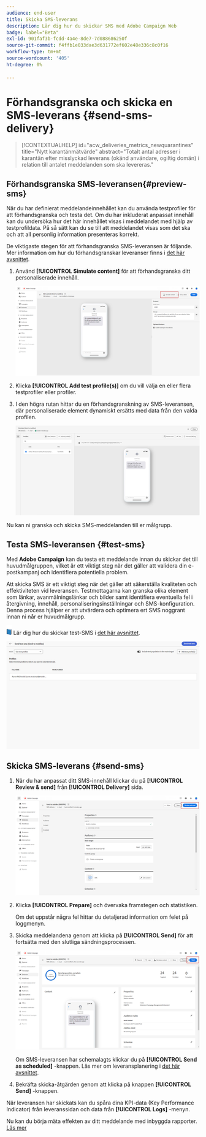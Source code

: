 ```yaml
---
audience: end-user
title: Skicka SMS-leverans
description: Lär dig hur du skickar SMS med Adobe Campaign Web
badge: label="Beta"
exl-id: 901faf3b-fcdd-4a4e-8de7-7d088686250f
source-git-commit: f4ffb1e033dae3d631772ef602e48e336c8c0f16
workflow-type: tm+mt
source-wordcount: '405'
ht-degree: 0%

---
```


# Förhandsgranska och skicka en SMS-leverans {#send-sms-delivery}

>[!CONTEXTUALHELP]
>id="acw_deliveries_metrics_newquarantines"
>title="Nytt karantänmätvärde"
>abstract="Totalt antal adresser i karantän efter misslyckad leverans (okänd användare, ogiltig domän) i relation till antalet meddelanden som ska levereras."

## Förhandsgranska SMS-leveransen{#preview-sms}

När du har definierat meddelandeinnehållet kan du använda testprofiler för att förhandsgranska och testa det. Om du har inkluderat anpassat innehåll kan du undersöka hur det här innehållet visas i meddelandet med hjälp av testprofildata. På så sätt kan du se till att meddelandet visas som det ska och att all personlig information presenteras korrekt.

De viktigaste stegen för att förhandsgranska SMS-leveransen är följande. Mer information om hur du förhandsgranskar leveranser finns i [det här avsnittet](../preview-test/preview-content.md).

1. Använd **[!UICONTROL Simulate content]** för att förhandsgranska ditt personaliserade innehåll.

   ![](assets/sms_send_1.png)

1. Klicka **[!UICONTROL Add test profile(s)]** om du vill välja en eller flera testprofiler eller profiler.

   <!--
    Once your test profiles are selected, click **[!UICONTROL Select]**.
    ![](assets/sms_send_2.png)
    -->

1. I den högra rutan hittar du en förhandsgranskning av SMS-leveransen, där personaliserade element dynamiskt ersätts med data från den valda profilen.

   ![](assets/sms_send_3.png)

Nu kan ni granska och skicka SMS-meddelanden till er målgrupp.

## Testa SMS-leveransen {#test-sms}

Med **Adobe Campaign** kan du testa ett meddelande innan du skickar det till huvudmålgruppen, vilket är ett viktigt steg när det gäller att validera din e-postkampanj och identifiera potentiella problem.

Att skicka SMS är ett viktigt steg när det gäller att säkerställa kvaliteten och effektiviteten vid leveransen. Testmottagarna kan granska olika element som länkar, avanmälningslänkar och bilder samt identifiera eventuella fel i återgivning, innehåll, personaliseringsinställningar och SMS-konfiguration. Denna process hjälper er att utvärdera och optimera ert SMS noggrant innan ni når er huvudmålgrupp.

![](../assets/do-not-localize/book.png) Lär dig hur du skickar test-SMS i [det här avsnittet](../preview-test/test-deliveries.md).

![](assets/sms_send_6.png)

## Skicka SMS-leverans {#send-sms}

1. När du har anpassat ditt SMS-innehåll klickar du på **[!UICONTROL Review & send]** från **[!UICONTROL Delivery]** sida.

   ![](assets/sms_send_4.png)

1. Klicka **[!UICONTROL Prepare]** och övervaka framstegen och statistiken.

   Om det uppstår några fel hittar du detaljerad information om felet på loggmenyn.

1. Skicka meddelandena genom att klicka på **[!UICONTROL Send]** för att fortsätta med den slutliga sändningsprocessen.

   ![](assets/sms_send_5.png)

   Om SMS-leveransen har schemalagts klickar du på **[!UICONTROL Send as scheduled]** -knappen. Läs mer om leveransplanering i [det här avsnittet](../msg/gs-messages.md#schedule-the-delivery-sending).


1. Bekräfta skicka-åtgärden genom att klicka på knappen **[!UICONTROL Send]** -knappen.

När leveransen har skickats kan du spåra dina KPI-data (Key Performance Indicator) från leveranssidan och data från **[!UICONTROL Logs]** -menyn.

Nu kan du börja mäta effekten av ditt meddelande med inbyggda rapporter. [Läs mer](../reporting/sms-report.md)
